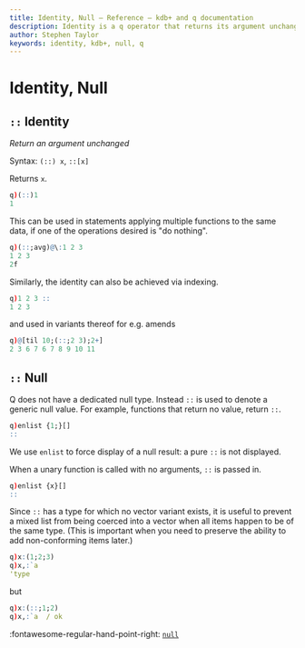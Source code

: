 ```yaml
---
title: Identity, Null – Reference – kdb+ and q documentation
description: Identity is a q operator that returns its argument unchanged. Null is a generic null value.
author: Stephen Taylor
keywords: identity, kdb+, null, q
---
```

# Identity, Null



## `::` Identity

_Return an argument unchanged_

Syntax: `(::) x`, `::[x]`
  
Returns `x`.

```q
q)(::)1
1
```

This can be used in statements applying multiple functions to the same data, if one of the operations desired is "do nothing".

```q
q)(::;avg)@\:1 2 3
1 2 3
2f
```

Similarly, the identity can also be achieved via indexing.

```q
q)1 2 3 ::
1 2 3
```

and used in variants thereof for e.g. amends

```q
q)@[til 10;(::;2 3);2+]
2 3 6 7 6 7 8 9 10 11
```


## `::` Null

Q does not have a dedicated null type. Instead `::` is used to denote a generic null value. For example, functions that return no value, return `::`.

```q
q)enlist {1;}[]
::
```

We use `enlist` to force display of a null result: a pure `::` is not displayed.

When a unary function is called with no arguments, `::` is passed in.

```q
q)enlist {x}[]
::
```

Since `::` has a type for which no vector variant exists, it is useful to prevent a mixed list from being coerced into a vector when all items happen to be of the same type. (This is important when you need to preserve the ability to add non-conforming items later.)

```q
q)x:(1;2;3)
q)x,:`a
'type
```

but

```q
q)x:(::;1;2)
q)x,:`a  / ok
```


:fontawesome-regular-hand-point-right:
[`null`](null.md)